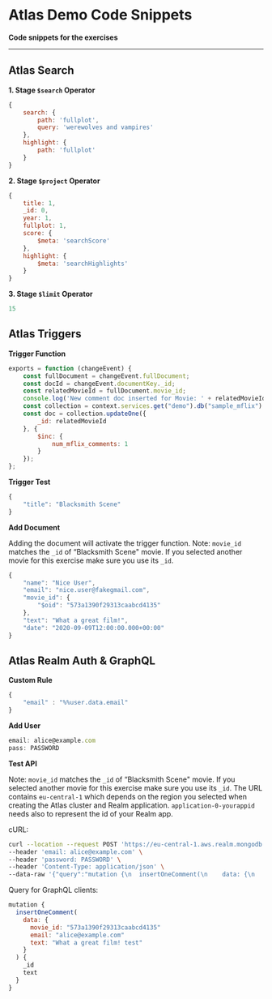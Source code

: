 # Atlas Demo Code Snippets

__Code snippets for the exercises__

---

## Atlas Search

__1. Stage `$search` Operator__

```javascript
{
    search: {
        path: 'fullplot',
        query: 'werewolves and vampires'
    },
    highlight: {
        path: 'fullplot'
    }
}
```

__2. Stage `$project` Operator__

```javascript
{
    title: 1,
    _id: 0,
    year: 1,
    fullplot: 1,
    score: {
        $meta: 'searchScore'
    },
    highlight: {
        $meta: 'searchHighlights'
    }
}
```
__3. Stage `$limit` Operator__

```javascript
15
```

## Atlas Triggers

__Trigger Function__

```javascript
exports = function (changeEvent) {
    const fullDocument = changeEvent.fullDocument;
    const docId = changeEvent.documentKey._id;
    const relatedMovieId = fullDocument.movie_id;
    console.log('New comment doc inserted for Movie: ' + relatedMovieId);
    const collection = context.services.get("demo").db("sample_mflix").collection("movies");
    const doc = collection.updateOne({
        _id: relatedMovieId
    }, {
        $inc: {
            num_mflix_comments: 1
        }
    });
};
```

__Trigger Test__

```javascript
{
    "title": "Blacksmith Scene"
}
```

__Add Document__

Adding the document will activate the trigger function.
Note: `movie_id` matches the `_id` of “Blacksmith Scene" movie. If you selected another movie for this exercise make sure you use its `_id`.

```javascript
{
    "name": "Nice User",
    "email": "nice.user@fakegmail.com",
    "movie_id": {
        "$oid": "573a1390f29313caabcd4135"
    },
    "text": "What a great film!",
    "date": "2020-09-09T12:00:00.000+00:00"
}
```

## Atlas Realm Auth & GraphQL

__Custom Rule__

```javascript
{
    "email" : "%%user.data.email"
}
```

__Add User__

```javascript
email: alice@example.com
pass: PASSWORD
```

__Test API__

Note: `movie_id` matches the `_id` of “Blacksmith Scene" movie. If you selected another movie for this exercise make sure you use its `_id`.
The URL contains `eu-central-1` which depends on the region you selected when creating the Atlas cluster and Realm application. `application-0-yourappid` needs also to represent the id of your Realm app.

cURL:
```bash
curl --location --request POST 'https://eu-central-1.aws.realm.mongodb.com/api/client/v2.0/app/application-0-yourappid/graphql' \
--header 'email: alice@example.com' \
--header 'password: PASSWORD' \
--header 'Content-Type: application/json' \
--data-raw '{"query":"mutation {\n  insertOneComment(\n    data: {\n      movie_id: \"573a1390f29313caabcd4135\"\n      email: \"alice@example.com\"\n      text: \"What a great film!\"\n    }\n  ) {\n    _id\n    text\n  }\n}","variables":{}}'

```

Query for GraphQL clients:
```javascript
mutation {
  insertOneComment(
    data: {
      movie_id: "573a1390f29313caabcd4135"
      email: "alice@example.com"
      text: "What a great film! test"
    }
  ) {
    _id
    text
  }
}
```



